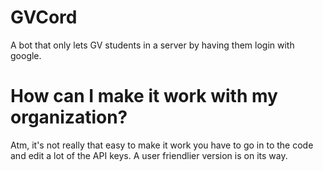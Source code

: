 # GVCord
A bot that only lets GV students in a server by having them login with google.


# How can I make it work with my organization?
Atm, it's not really that easy to make it work you have to go in to the code and edit a lot of the API keys. A user friendlier version is on its way.
